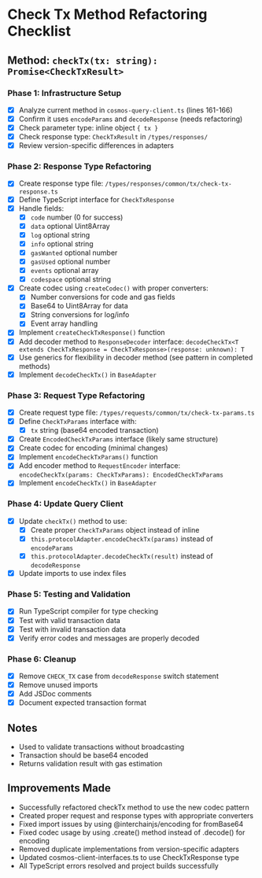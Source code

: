 # Check Tx Method Refactoring Checklist

## Method: `checkTx(tx: string): Promise<CheckTxResult>`

### Phase 1: Infrastructure Setup
- [x] Analyze current method in `cosmos-query-client.ts` (lines 161-166)
- [x] Confirm it uses `encodeParams` and `decodeResponse` (needs refactoring)
- [x] Check parameter type: inline object `{ tx }` 
- [x] Check response type: `CheckTxResult` in `/types/responses/`
- [x] Review version-specific differences in adapters

### Phase 2: Response Type Refactoring
- [x] Create response type file: `/types/responses/common/tx/check-tx-response.ts`
- [x] Define TypeScript interface for `CheckTxResponse`
- [x] Handle fields:
  - [x] `code` number (0 for success)
  - [x] `data` optional Uint8Array
  - [x] `log` optional string
  - [x] `info` optional string
  - [x] `gasWanted` optional number
  - [x] `gasUsed` optional number
  - [x] `events` optional array
  - [x] `codespace` optional string
- [x] Create codec using `createCodec()` with proper converters:
  - [x] Number conversions for code and gas fields
  - [x] Base64 to Uint8Array for data
  - [x] String conversions for log/info
  - [x] Event array handling
- [x] Implement `createCheckTxResponse()` function
- [x] Add decoder method to `ResponseDecoder` interface: `decodeCheckTx<T extends CheckTxResponse = CheckTxResponse>(response: unknown): T`
- [x] Use generics for flexibility in decoder method (see pattern in completed methods)
- [x] Implement `decodeCheckTx()` in `BaseAdapter`

### Phase 3: Request Type Refactoring
- [x] Create request type file: `/types/requests/common/tx/check-tx-params.ts`
- [x] Define `CheckTxParams` interface with:
  - [x] `tx` string (base64 encoded transaction)
- [x] Create `EncodedCheckTxParams` interface (likely same structure)
- [x] Create codec for encoding (minimal changes)
- [x] Implement `encodeCheckTxParams()` function
- [x] Add encoder method to `RequestEncoder` interface: `encodeCheckTx(params: CheckTxParams): EncodedCheckTxParams`
- [x] Implement `encodeCheckTx()` in `BaseAdapter`

### Phase 4: Update Query Client
- [x] Update `checkTx()` method to use:
  - [x] Create proper `CheckTxParams` object instead of inline
  - [x] `this.protocolAdapter.encodeCheckTx(params)` instead of `encodeParams`
  - [x] `this.protocolAdapter.decodeCheckTx(result)` instead of `decodeResponse`
- [x] Update imports to use index files

### Phase 5: Testing and Validation
- [x] Run TypeScript compiler for type checking
- [x] Test with valid transaction data
- [x] Test with invalid transaction data
- [x] Verify error codes and messages are properly decoded

### Phase 6: Cleanup
- [x] Remove `CHECK_TX` case from `decodeResponse` switch statement
- [x] Remove unused imports
- [x] Add JSDoc comments
- [x] Document expected transaction format

## Notes
- Used to validate transactions without broadcasting
- Transaction should be base64 encoded
- Returns validation result with gas estimation

## Improvements Made
- Successfully refactored checkTx method to use the new codec pattern
- Created proper request and response types with appropriate converters
- Fixed import issues by using @interchainjs/encoding for fromBase64
- Fixed codec usage by using .create() method instead of .decode() for encoding
- Removed duplicate implementations from version-specific adapters
- Updated cosmos-client-interfaces.ts to use CheckTxResponse type
- All TypeScript errors resolved and project builds successfully